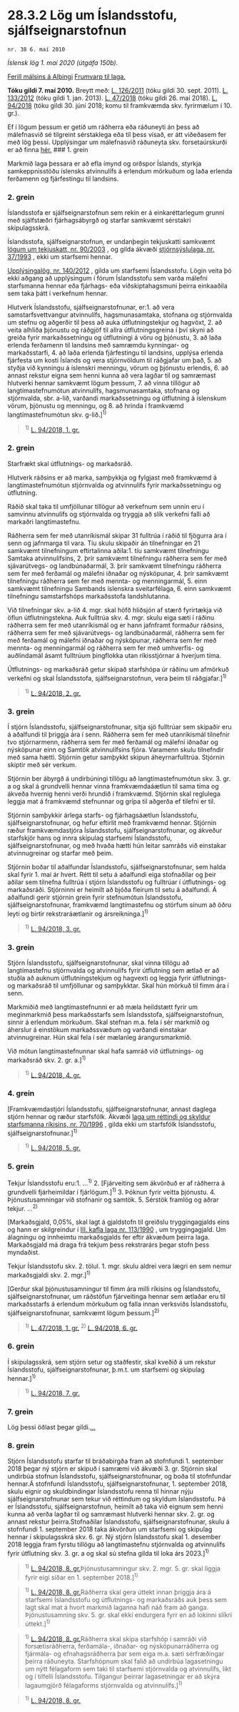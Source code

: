 # 28.3.2 Lög um Íslandsstofu, sjálfseignarstofnun

`nr. 38 6. maí 2010`

_Íslensk lög 1. maí 2020 (útgáfa 150b)._

[Ferill málsins á Alþingi](https://www.althingi.is/thingstorf/thingmalalistar-eftir-thingum/ferill/?ltg=138&mnr=158)
[Frumvarp til laga.](https://www.althingi.is/altext/138/s/0175.html)

**Tóku gildi 7. maí 2010.**
Breytt með:
[L. 126/2011](https://althingi.is/altext/stjt/2011.126.html) (tóku gildi 30. sept. 2011).
[L. 133/2012](https://althingi.is/altext/stjt/2012.133.html) (tóku gildi 1. jan. 2013).
[L. 47/2018](https://althingi.is/altext/stjt/2018.047.html) (tóku gildi 26. maí 2018).
[L. 94/2018](https://althingi.is/altext/stjt/2018.094.html) (tóku gildi 30. júní 2018; komu til framkvæmda skv. fyrirmælum í 10. gr.).

Ef í lögum þessum er getið um ráðherra eða ráðuneyti án þess að málefnasvið sé tilgreint sérstaklega eða til þess vísað, er átt viðeðasem fer með lög þessi. Upplýsingar um málefnasvið ráðuneyta skv. forsetaúrskurði er að finna [hér.](2018119.md) ### 1. grein



Markmið laga þessara er að efla ímynd og orðspor Íslands, styrkja samkeppnisstöðu íslensks atvinnulífs á erlendum mörkuðum og laða erlenda ferðamenn og fjárfestingu til landsins.

### 2. grein



Íslandsstofa er sjálfseignarstofnun sem rekin er á einkaréttarlegum grunni með sjálfstæðri fjárhagsábyrgð og starfar samkvæmt sérstakri skipulagsskrá.

Íslandsstofa, sjálfseignarstofnun, er undanþegin tekjuskatti samkvæmt [lögum um tekjuskatt, nr. 90/2003](2003090.md) , og gilda ákvæði [stjórnsýslulaga, nr. 37/1993](1993037.md) , ekki um starfsemi hennar.

 [Upplýsingalög, nr. 140/2012](2012140.md) , gilda um starfsemi Íslandsstofu. Lögin veita þó ekki aðgang að upplýsingum í fórum Íslandsstofu sem varða málefni starfsmanna hennar eða fjárhags- eða viðskiptahagsmuni þeirra einkaaðila sem taka þátt í verkefnum hennar.

Hlutverk Íslandsstofu, sjálfseignarstofnunar, er:1. að vera samstarfsvettvangur atvinnulífs, hagsmunasamtaka, stofnana og stjórnvalda um stefnu og aðgerðir til þess að auka útflutningstekjur og hagvöxt,
2. að veita alhliða þjónustu og ráðgjöf til allra útflutningsgreina í því skyni að greiða fyrir markaðssetningu og útflutningi á vöru og þjónustu,
3. að laða erlenda ferðamenn til landsins með samræmdu kynningar- og markaðsstarfi,
4. að laða erlenda fjárfestingu til landsins, upplýsa erlenda fjárfesta um kosti Íslands og vera stjórnvöldum til ráðgjafar um það,
5. að styðja við kynningu á íslenskri menningu, vörum og þjónustu erlendis,
6. að annast rekstur eigna sem henni kunna að vera lagðar til og samræmast hlutverki hennar samkvæmt lögum þessum,
7. að vinna tillögur að langtímastefnumótun atvinnulífs, hagsmunasamtaka, stofnana og stjórnvalda, sbr. a-lið, varðandi markaðssetningu og útflutning á íslenskum vörum, þjónustu og menningu, og
8. að hrinda í framkvæmd langtímastefnumótun skv. g-lið.]<sup>1)</sup> 

> <sup>1)</sup> [L. 94/2018, 1. gr.](https://althingi.is/altext/stjt/2018.094.html)

### 2. grein



Starfrækt skal útflutnings- og markaðsráð.

Hlutverk ráðsins er að marka, samþykkja og fylgjast með framkvæmd á langtímastefnumótun stjórnvalda og atvinnulífs fyrir markaðssetningu og útflutning.

Ráðið skal taka til umfjöllunar tillögur að verkefnum sem unnin eru í samvinnu atvinnulífs og stjórnvalda og tryggja að slík verkefni falli að markaðri langtímastefnu.

Ráðherra sem fer með utanríkismál skipar 31 fulltrúa í ráðið til fjögurra ára í senn og jafnmarga til vara. Tíu skulu skipaðir án tilnefningar en 21 samkvæmt tilnefningum eftirtalinna aðila:1. tíu samkvæmt tilnefningu Samtaka atvinnulífsins,
2. þrír samkvæmt tilnefningu ráðherra sem fer með sjávarútvegs- og landbúnaðarmál,
3. þrír samkvæmt tilnefningu ráðherra sem fer með ferðamál og málefni iðnaðar og nýsköpunar,
4. þrír samkvæmt tilnefningu ráðherra sem fer með mennta- og menningarmál,
5. einn samkvæmt tilnefningu Sambands íslenskra sveitarfélaga,
6. einn samkvæmt tilnefningu samstarfshóps markaðsstofa landshlutanna.

Við tilnefningar skv. a-lið 4. mgr. skal höfð hliðsjón af stærð fyrirtækja við öflun útflutningstekna. Auk fulltrúa skv. 4. mgr. skulu eiga sæti í ráðinu ráðherra sem fer með utanríkismál og er hann jafnframt formaður ráðsins, ráðherra sem fer með sjávarútvegs- og landbúnaðarmál, ráðherra sem fer með ferðamál og málefni iðnaðar og nýsköpunar, ráðherra sem fer með mennta- og menningarmál og ráðherra sem fer með umhverfis- og auðlindamál ásamt fulltrúum þingflokka utan ríkisstjórnar á hverjum tíma.

Útflutnings- og markaðsráð getur skipað starfshópa úr ráðinu um afmörkuð verkefni og skal Íslandsstofa, sjálfseignarstofnun, vera þeim til ráðgjafar.]<sup>1)</sup> 

> <sup>1)</sup> [L. 94/2018, 2. gr.](https://althingi.is/altext/stjt/2018.094.html)

### 3. grein



Í stjórn Íslandsstofu, sjálfseignarstofnunar, sitja sjö fulltrúar sem skipaðir eru á aðalfundi til þriggja ára í senn. Ráðherra sem fer með utanríkismál tilnefnir tvo stjórnarmenn, ráðherra sem fer með ferðamál og málefni iðnaðar og nýsköpunar einn og Samtök atvinnulífsins fjóra. Varamenn skulu tilnefndir með sama hætti. Stjórnin getur samþykkt skipun áheyrnarfulltrúa. Stjórnin skiptir með sér verkum.

Stjórnin ber ábyrgð á undirbúningi tillögu að langtímastefnumótun skv. 3. gr. a og skal á grundvelli hennar vinna framkvæmdaáætlun til sama tíma og ákveða hvernig henni verði hrundið í framkvæmd. Stjórnin skal reglulega leggja mat á framkvæmd stefnunnar og grípa til aðgerða ef tilefni er til.

Stjórnin samþykkir árlega starfs- og fjárhagsáætlun Íslandsstofu, sjálfseignarstofnunar, og hefur eftirlit með framkvæmd hennar. Stjórnin ræður framkvæmdastjóra Íslandsstofu, sjálfseignarstofnunar, og ákveður starfskjör hans og innra skipulag starfsemi Íslandsstofu, sjálfseignarstofnunar, og með hvaða hætti hún leitar samráðs við einstakar atvinnugreinar og starfar með þeim.

Stjórnin boðar til aðalfundar Íslandsstofu, sjálfseignarstofnunar, sem halda skal fyrir 1. maí ár hvert. Rétt til setu á aðalfundi eiga stofnaðilar og þeir aðilar sem tilnefna fulltrúa í stjórn Íslandsstofu og fulltrúar í útflutnings- og markaðsráði. Stjórninni er heimilt að bjóða fleirum til setu á aðalfundi. Á aðalfundi gerir stjórnin grein fyrir stefnumótun Íslandsstofu, sjálfseignarstofnunar, framkvæmd langtímastefnu og störfum sínum að öðru leyti og birtir rekstraráætlanir og ársreikninga.]<sup>1)</sup> 

> <sup>1)</sup> [L. 94/2018, 3. gr.](https://althingi.is/altext/stjt/2018.094.html)

### 3. grein



Stjórn Íslandsstofu, sjálfseignarstofnunar, skal vinna tillögu að langtímastefnu stjórnvalda og atvinnulífs fyrir útflutning sem ætlað er að stuðla að auknum útflutningstekjum og hagvexti og leggja fyrir útflutnings- og markaðsráð til umfjöllunar og samþykktar. Skal hún mörkuð til fimm ára í senn.

Markmiðið með langtímastefnunni er að mæla heildstætt fyrir um meginmarkmið þess markaðsstarfs sem Íslandsstofa, sjálfseignarstofnun, sinnir á erlendum mörkuðum. Skal stefnan m.a. fela í sér markmið og áherslur á einstökum markaðssvæðum og varðandi einstakar atvinnugreinar. Hún skal fela í sér mælanleg árangursmarkmið.

Við mótun langtímastefnunnar skal hafa samráð við útflutnings- og markaðsráð skv. 2. gr. a.]<sup>1)</sup> 

> <sup>1)</sup> [L. 94/2018, 4. gr.](https://althingi.is/altext/stjt/2018.094.html)

### 4. grein



[Framkvæmdastjóri Íslandsstofu, sjálfseignarstofnunar, annast daglega stjórn hennar og ræður starfsfólk. Ákvæði [laga um réttindi og skyldur starfsmanna ríkisins, nr. 70/1996](1996070.md) , gilda ekki um starfsfólk Íslandsstofu, sjálfseignarstofnunar.]<sup>1)</sup> 

> <sup>1)</sup> [L. 94/2018, 5. gr.](https://althingi.is/altext/stjt/2018.094.html)

### 5. grein



Tekjur Íslandsstofu eru:1. …<sup>1)</sup> 
2. [Fjárveiting sem ákvörðuð er af ráðherra á grundvelli fjárheimildar í fjárlögum.]<sup>1)</sup> 
3. Þóknun fyrir veitta þjónustu.
4. Þjónustusamningar við stofnanir og samtök.
5. Sérstök framlög og aðrar tekjur. …<sup>2)</sup> 

[Markaðsgjald, 0,05%, skal lagt á gjaldstofn til greiðslu tryggingagjalds eins og hann er skilgreindur í [III. kafla laga nr. 113/1990](1990113.md) , um tryggingagjald. Um álagningu og innheimtu markaðsgjalds fer eftir ákvæðum þeirra laga. Markaðsgjald má draga frá tekjum þess rekstrarárs þegar stofn þess myndaðist.

Tekjur Íslandsstofu skv. 2. tölul. 1. mgr. skulu aldrei vera lægri en sem nemur markaðsgjaldi skv. 2. mgr.]<sup>1)</sup> 

[Gerður skal þjónustusamningur til fimm ára milli ríkisins og Íslandsstofu, sjálfseignarstofnunar, um ráðstöfun fjárveitinga hennar sem ætlaðar eru til markaðsstarfs á erlendum mörkuðum og falla innan verksviðs Íslandsstofu, sjálfseignarstofnunar, samkvæmt lögum þessum.]<sup>2)</sup> 

> <sup>1)</sup> [L. 47/2018, 1. gr.](https://althingi.is/altext/stjt/2018.047.html) <sup>2)</sup> [L. 94/2018, 6. gr.](https://althingi.is/altext/stjt/2018.094.html)

### 6. grein



Í skipulagsskrá, sem stjórn setur og staðfestir, skal kveðið á um rekstur Íslandsstofu, sjálfseignarstofnunar, þ.m.t. um starfsemi og skipulag hennar.]<sup>1)</sup> 

> <sup>1)</sup> [L. 94/2018, 7. gr.](https://althingi.is/altext/stjt/2018.094.html)

### 7. grein



Lög þessi öðlast þegar gildi.[…](https://www.althingi.is/lagasafn/leidbeiningar/)

### 8. grein

Stjórn Íslandsstofu starfar til bráðabirgða fram að stofnfundi 1. september 2018 þegar ný stjórn er skipuð í samræmi við ákvæði 3. gr. Stjórnin skal undirbúa stofnun Íslandsstofu, sjálfseignarstofnunar, og boða til stofnfundar hennar.Á stofnfundi Íslandsstofu, sjálfseignarstofnunar, 1. september 2018, skulu eignir og skuldbindingar Íslandsstofu renna til hinnar nýju sjálfseignarstofnunar sem tekur við réttindum og skyldum Íslandsstofu. Þá er Íslandsstofu, sjálfseignarstofnun, heimilt að taka við eignum sem henni kunna að verða lagðar til og samræmast hlutverki hennar skv. 2. gr. og annast rekstur þeirra.Stofnaðilar Íslandsstofu, sjálfseignarstofnunar, skulu á stofnfundi 1. september 2018 taka ákvörðun um starfsemi og skipulag hennar í skipulagsskrá skv. 6. gr. Ný stjórn Íslandsstofu skal 1. desember 2018 leggja fram fyrstu tillögu að langtímastefnu stjórnvalda og atvinnulífs fyrir útflutning skv. 3. gr. a og skal sú stefna gilda til loka árs 2023.]<sup>1)</sup> 

> <sup>1)</sup> [L. 94/2018, 8. gr.](https://althingi.is/altext/stjt/2018.094.html)Þjónustusamningur skv. 2. mgr. 5. gr. skal liggja fyrir eigi síðar en 1. september 2018.]<sup>1)</sup> 

> <sup>1)</sup> [L. 94/2018, 8. gr.](https://althingi.is/altext/stjt/2018.094.html)Ráðherra skal gera úttekt innan þriggja ára á starfsemi Íslandsstofu og útflutnings- og markaðsráðs auk þess sem lagt skal mat á hvort markmið laganna hafi náð fram að ganga. Þjónustusamning skv. 5. gr. skal ekki endurgera fyrr en að lokinni slíkri úttekt.]<sup>1)</sup> 

> <sup>1)</sup> [L. 94/2018, 8. gr.](https://althingi.is/altext/stjt/2018.094.html)Ráðherra skal skipa starfshóp í samráði við forsætisráðherra, ferðamála-, iðnaðar- og nýsköpunarráðherra og fjármála- og efnahagsráðherra þar sem eiga m.a. sæti sérfræðingar þeirra ráðuneyta. Starfshópnum skal falið að undirbúa lagasetningu um nýtt félagaform sem taki til starfsemi stjórnvalda og atvinnulífs, líkt og í tilfelli Íslandsstofu. Tilgangur þeirrar lagasetningar er að skýra lagaumgjörð félagaforms stjórnvalda og atvinnulífs.]<sup>1)</sup> 

> <sup>1)</sup> [L. 94/2018, 8. gr.](https://althingi.is/altext/stjt/2018.094.html)
